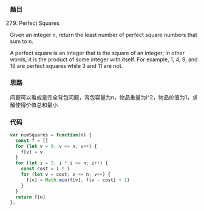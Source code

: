 ### 题目
279. Perfect Squares

Given an integer n, return the least number of perfect square numbers that sum to n.

A perfect square is an integer that is the square of an integer; in other words, it is the product of some integer with itself. For example, 1, 4, 9, and 16 are perfect squares while 3 and 11 are not.

### 思路
问题可以看成是完全背包问题，背包容量为n，物品重量为i^2，物品价值为1，求解使得价值总和最小

### 代码
```javascript
var numSquares = function(n) {
  const f = []
  for (let v = 0; v <= n; v++) {
    f[v] = v
  }
  for (let i = 2; i * i <= n; i++) {
    const cost = i * i
    for (let v = cost; v <= n; v++) {
      f[v] = Math.min(f[v], f[v - cost] + 1)
    }
  }
  return f[n]
};
```
